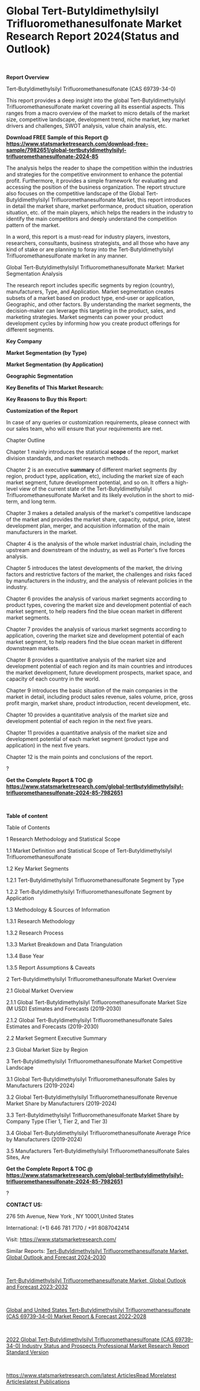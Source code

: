 <h1>Global Tert-Butyldimethylsilyl Trifluoromethanesulfonate Market Research Report 2024(Status and Outlook)</h1><br/><p><strong>Report Overview</strong></p>
 
 
 
 <p>Tert-Butyldimethylsilyl Trifluoromethanesulfonate (CAS 69739-34-0)</p>
 
 
 
 <p>This report provides a deep insight into the global Tert-Butyldimethylsilyl Trifluoromethanesulfonate market covering all its essential aspects. This ranges from a macro overview of the market to micro details of the market size, competitive landscape, development trend, niche market, key market drivers and challenges, SWOT analysis, value chain analysis, etc.</p>
 
 
 
 <p><strong>Download FREE Sample of this Report @ <a href="https://www.statsmarketresearch.com/download-free-sample/7982651/global-tertbutyldimethylsilyl-trifluoromethanesulfonate-2024-85">https://www.statsmarketresearch.com/download-free-sample/7982651/global-tertbutyldimethylsilyl-trifluoromethanesulfonate-2024-85</a></strong></p>
 
 
 
 <p>The analysis helps the reader to shape the competition within the industries and strategies for the competitive environment to enhance the potential profit. Furthermore, it provides a simple framework for evaluating and accessing the position of the business organization. The report structure also focuses on the competitive landscape of the Global Tert-Butyldimethylsilyl Trifluoromethanesulfonate Market, this report introduces in detail the market share, market performance, product situation, operation situation, etc. of the main players, which helps the readers in the industry to identify the main competitors and deeply understand the competition pattern of the market.</p>
 
 
 
 <p>In a word, this report is a must-read for industry players, investors, researchers, consultants, business strategists, and all those who have any kind of stake or are planning to foray into the Tert-Butyldimethylsilyl Trifluoromethanesulfonate market in any manner.</p>
 
 
 
 <p>Global Tert-Butyldimethylsilyl Trifluoromethanesulfonate Market: Market Segmentation Analysis</p>
 
 
 
 <p>The research report includes specific segments by region (country), manufacturers, Type, and Application. Market segmentation creates subsets of a market based on product type, end-user or application, Geographic, and other factors. By understanding the market segments, the decision-maker can leverage this targeting in the product, sales, and marketing strategies. Market segments can power your product development cycles by informing how you create product offerings for different segments.</p>
 
 
 
 <p><strong>Key Company</strong></p>
 
 
 
 <p><strong>Market Segmentation (by Type)</strong></p>
 
 
 
 <p><strong>Market Segmentation (<strong>by Application</strong>)</strong></p>
 
 
 
 <p><strong>Geographic Segmentation</strong></p>
 
 
 
 <p><strong>Key Benefits of This Market Research:</strong></p>
 
 
 
 <p><strong>Key <strong>Reasons to Buy</strong> this Report:</strong></p>
 
 
 
 <p><strong>Customization of the Report</strong></p>
 
 
 
 <p>In case of any queries or customization requirements, please connect with our sales team, who will ensure that your requirements are met.</p>
 
 
 
 <p>Chapter Outline</p>
 
 
 
 <p>Chapter 1 mainly introduces the statistical <strong>scope</strong> of the report, market division standards, and market research methods.</p>
 
 
 
 <p>Chapter 2 is an executive <strong>summary</strong> of different market segments (by region, product type, application, etc), including the market size of each market segment, future development potential, and so on. It offers a high-level view of the current state of the Tert-Butyldimethylsilyl Trifluoromethanesulfonate Market and its likely evolution in the short to mid-term, and long term.</p>
 
 
 
 <p>Chapter 3 makes a detailed analysis of the market&#39;s competitive landscape of the market and provides the market share, capacity, output, price, latest development plan, merger, and acquisition information of the main manufacturers in the market.</p>
 
 
 
 <p>Chapter 4 is the analysis of the whole market industrial chain, including the upstream and downstream of the industry, as well as Porter&#39;s five forces analysis.</p>
 
 
 
 <p>Chapter 5 introduces the latest developments of the market, the driving factors and restrictive factors of the market, the challenges and risks faced by manufacturers in the industry, and the analysis of relevant policies in the industry.</p>
 
 
 
 <p>Chapter 6 provides the analysis of various market segments according to product types, covering the market size and development potential of each market segment, to help readers find the blue ocean market in different market segments.</p>
 
 
 
 <p>Chapter 7 provides the analysis of various market segments according to application, covering the market size and development potential of each market segment, to help readers find the blue ocean market in different downstream markets.</p>
 
 
 
 <p>Chapter 8 provides a quantitative analysis of the market size and development potential of each region and its main countries and introduces the market development, future development prospects, market space, and capacity of each country in the world.</p>
 
 
 
 <p>Chapter 9 introduces the basic situation of the main companies in the market in detail, including product sales revenue, sales volume, price, gross profit margin, market share, product introduction, recent development, etc.</p>
 
 
 
 <p>Chapter 10 provides a quantitative analysis of the market size and development potential of each region in the next five years.</p>
 
 
 
 <p>Chapter 11 provides a quantitative analysis of the market size and development potential of each market segment (product type and application) in the next five years.</p>
 
 
 
 <p>Chapter 12 is the main points and conclusions of the report.</p>
 
 
 
 <p>? </p>
 
 
 
 <div><b>Get the Complete Report & TOC @ <a href="https://www.statsmarketresearch.com/global-tertbutyldimethylsilyl-trifluoromethanesulfonate-2024-85-7982651">https://www.statsmarketresearch.com/global-tertbutyldimethylsilyl-trifluoromethanesulfonate-2024-85-7982651</a></b></div>
 
 
 
 <p><br />
 
 <b>Table of content</b></p>
 
 
 
 <p>Table of Contents<br />
 
 1 Research Methodology and Statistical Scope<br />
 
 1.1 Market Definition and Statistical Scope of Tert-Butyldimethylsilyl Trifluoromethanesulfonate<br />
 
 1.2 Key Market Segments<br />
 
 1.2.1 Tert-Butyldimethylsilyl Trifluoromethanesulfonate Segment by Type<br />
 
 1.2.2 Tert-Butyldimethylsilyl Trifluoromethanesulfonate Segment by Application<br />
 
 1.3 Methodology & Sources of Information<br />
 
 1.3.1 Research Methodology<br />
 
 1.3.2 Research Process<br />
 
 1.3.3 Market Breakdown and Data Triangulation<br />
 
 1.3.4 Base Year<br />
 
 1.3.5 Report Assumptions & Caveats<br />
 
 2 Tert-Butyldimethylsilyl Trifluoromethanesulfonate Market Overview<br />
 
 2.1 Global Market Overview<br />
 
 2.1.1 Global Tert-Butyldimethylsilyl Trifluoromethanesulfonate Market Size (M USD) Estimates and Forecasts (2019-2030)<br />
 
 2.1.2 Global Tert-Butyldimethylsilyl Trifluoromethanesulfonate Sales Estimates and Forecasts (2019-2030)<br />
 
 2.2 Market Segment Executive Summary<br />
 
 2.3 Global Market Size by Region<br />
 
 3 Tert-Butyldimethylsilyl Trifluoromethanesulfonate Market Competitive Landscape<br />
 
 3.1 Global Tert-Butyldimethylsilyl Trifluoromethanesulfonate Sales by Manufacturers (2019-2024)<br />
 
 3.2 Global Tert-Butyldimethylsilyl Trifluoromethanesulfonate Revenue Market Share by Manufacturers (2019-2024)<br />
 
 3.3 Tert-Butyldimethylsilyl Trifluoromethanesulfonate Market Share by Company Type (Tier 1, Tier 2, and Tier 3)<br />
 
 3.4 Global Tert-Butyldimethylsilyl Trifluoromethanesulfonate Average Price by Manufacturers (2019-2024)<br />
 
 3.5 Manufacturers Tert-Butyldimethylsilyl Trifluoromethanesulfonate Sales Sites, Are</p>
 
 
 
 <div><b>Get the Complete Report & TOC @ <a href="https://www.statsmarketresearch.com/global-tertbutyldimethylsilyl-trifluoromethanesulfonate-2024-85-7982651">https://www.statsmarketresearch.com/global-tertbutyldimethylsilyl-trifluoromethanesulfonate-2024-85-7982651</a></b></div>
 
 
 
 <p>? </p>
 
 
 
 <p><b>CONTACT US:</b><br />
 
 276 5th Avenue, New York , NY 10001,United States<br />
 
 International: (+1) 646 781 7170 / +91 8087042414<br />
 
 Visit: <a href="https://www.statsmarketresearch.com/">https://www.statsmarketresearch.com/</a><br />
 
 Similar Reports: <a href="https://www.statsmarketresearch.com/global-tertbutyldimethylsilyl-trifluoromethanesulfonate-2024-85-7982651">Tert-Butyldimethylsilyl Trifluoromethanesulfonate Market, Global Outlook and Forecast 2024-2030</a><br />
 
 <br />
 
 <a href="https://www.statsmarketresearch.com/global-tertbutyldimethylsilyl-trifluoromethanesulfonate-2024-85-7982651">Tert-Butyldimethylsilyl Trifluoromethanesulfonate Market, Global Outlook and Forecast 2023-2032</a><br />
 
 <br />
 
 <a href="https://www.statsmarketresearch.com/global-tertbutyldimethylsilyl-trifluoromethanesulfonate-2024-85-7982651">Global and United States Tert-Butyldimethylsilyl Trifluoromethanesulfonate (CAS 69739-34-0) Market Report & Forecast 2022-2028</a><br />
 
 <br />
 
 <a href="https://www.statsmarketresearch.com/global-tertbutyldimethylsilyl-trifluoromethanesulfonate-2024-85-7982651">2022 Global Tert-Butyldimethylsilyl Trifluoromethanesulfonate (CAS 69739-34-0) Industry Status and Prospects Professional Market Research Report Standard Version</a><br />
 
 <br />
 
 <a href="https://gyeongbokgung.com">https://www.statsmarketresearch.com/</a><a href="https://hallyeomaritime.com">latest Articles</a><a href="https://jingwansa.com">Read More</a><a href="https://nguoiviet.jp/">latest Articles</a><a href="https://www.intelmarketresearch.com/">latest Publications</a></p>